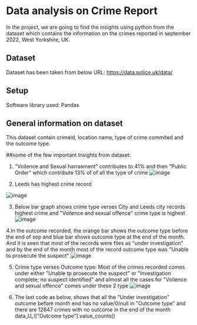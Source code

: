 # Data analysis on Crime Report
In the project, we are going to find the insights using python from the dataset which contains the information on the crimes reported in september 2022, West Yorkshire, UK.

## Dataset
Dataset has been taken from below URL:
https://data.police.uk/data/

## Setup
Software library used: Pandas

## General information on dataset
This dataset contain crimeid, location name, type of crime commited and the outcome type.

##some of the few important Insights from dataset:

1. "Voilence and Sexual harrasment" contributes to 41% and then "Public Order" which contribute 13% of of all the type of crime
![image](https://user-images.githubusercontent.com/68961996/210666641-6b028fad-157f-4b70-b099-e11b7cfeaa3f.png)

2. Leeds has highest crime record

 ![image](https://user-images.githubusercontent.com/68961996/210669591-9690d91a-1f19-4784-8293-e019bf692347.png)


3. Below bar graph shows crime type verses City and Leeds city records highest crime and "Voilence and sexual offence" crime type is highest
![image](https://user-images.githubusercontent.com/68961996/210667399-44cc8fd8-3e5a-49d8-b321-c609386ad944.png)

4.In the outcome recorded, the orange bar shows the outcome type before the end of sep and blue bar shows outcome type at the end of the month.
And it is seen that most of the records were files as "under investigation" and by the end of the month most of the record outcome type was "Unable to prosecute the suspect"
![image](https://user-images.githubusercontent.com/68961996/210668007-959a11a7-75b4-46d6-878f-5760da869ced.png)

5. Crime type verses Outcome type: Most of the crimes recorded comes under either "Unable tp prosecute the suspect" or "Investigation complete; no suspect identified" and almost all the cases for "Voilence and sexual offence" comes under these 2 type
![image](https://user-images.githubusercontent.com/68961996/210668734-e0ef3a91-0513-40a7-af47-7a807f67ebe2.png)

6. The last code as below, shows that all the "Under investigation" outcome before month end has no value/0/null in "Outcome type" and there are 12647 crimes with no outcome in the end of the month
data_U_I["Outcome type"].value_counts() 

                                     
